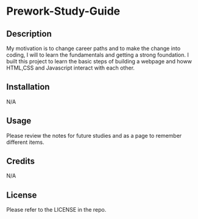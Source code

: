# Prework-Study-Guide

## Description

My motivation is to change career paths and to make the change into coding, I will to learn the fundamentals and getting a strong foundation. I built this project to learn the basic steps of building a webpage and howw HTML,CSS and Javascript interact with each other. 


## Installation

N/A

## Usage

Please review the notes for future studies and as a page to remember different items.

## Credits

N/A

## License

Please refer to the LICENSE in the repo.